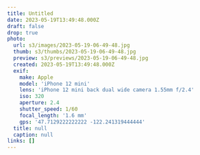 ```yaml
---
title: Untitled
date: 2023-05-19T13:49:48.000Z
draft: false
drop: true
photo:
  url: s3/images/2023-05-19-06-49-48.jpg
  thumb: s3/thumbs/2023-05-19-06-49-48.jpg
  preview: s3/previews/2023-05-19-06-49-48.jpg
  created: 2023-05-19T13:49:48.000Z
  exif:
    make: Apple
    model: 'iPhone 12 mini'
    lens: 'iPhone 12 mini back dual wide camera 1.55mm f/2.4'
    iso: 320
    aperture: 2.4
    shutter_speed: 1/60
    focal_length: '1.6 mm'
    gps: '47.7129222222222 -122.241319444444'
  title: null
  caption: null
links: []
---
```

